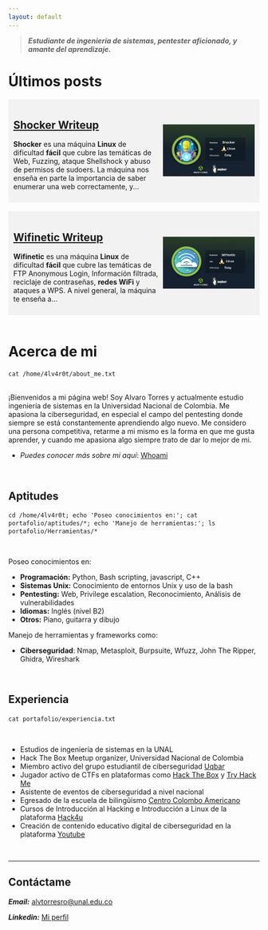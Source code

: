 ```yaml
---
layout: default
---
```

> ***Estudiante de ingeniería de sistemas,  pentester aficionado, y amante del aprendizaje.***


# Últimos posts

<div style="display: flex; align-items: center; justify-content: space-between; background-color: #f2f2f2">
  <div style="flex: 3; margin: 10px;">
    <h2> 
      <a href="writeups/2024/Hack%20The%20Box/Shocker.html">Shocker Writeup</a>
    </h2>
    <p>
    <strong>Shocker</strong> es una máquina <strong>Linux</strong> de dificultad <strong>fácil</strong> que cubre las temáticas de Web, Fuzzing, ataque Shellshock y abuso de permisos de sudoers. La máquina nos enseña en parte la importancia de saber enumerar una web correctamente, y...
    </p>
  </div>
  <div style="flex: 2; display: flex; align-items: center; justify-content: center;">
    <a href="writeups/2024/Hack%20The%20Box/Shocker.html">
      <img src="/assets/CTFs/Shocker/Shocker_Thumbnail.png" alt="1" style="width: 95%; height: auto;">
    </a>
  </div>
</div>

<br>

<div style="display: flex; align-items: center; justify-content: space-between; background-color: #f2f2f2;">
  <div style="flex: 3; margin: 10px;">
    <h2>
      <a href="writeups/2024/Hack%20The%20Box/Wifinetic.html">Wifinetic Writeup</a>
    </h2>
    <p>
    <strong>Wifinetic</strong> es una máquina <strong>Linux</strong> de dificultad <strong>fácil</strong> que cubre las temáticas de FTP Anonymous Login, Información filtrada, reciclaje de contraseñas, <strong>redes WiFi</strong> y ataques a WPS. A nivel general, la máquina te enseña a...
    </p>
  </div>
  <div style="flex: 2; display: flex; align-items: center; justify-content: center;">
    <a href="writeups/2024/Hack%20The%20Box/Wifinetic.html">
      <img src="/assets/CTFs/Wifinetic/Wifinetic_Thumbnail.png" alt="3" 
    style="width: 95%; height: auto;">
    </a>
  </div>
</div>

<br>

# Acerca de mi
<pre 
  class="command-line" 
  data-prompt="www-data@4lv4r0t $" 
  data-output="4"
><code class="language-bash">cat /home/4lv4r0t/about_me.txt</code>
</pre>
<br>
¡Bienvenidos a mi página web! Soy Alvaro Torres y actualmente estudio ingeniería de sistemas en la Universidad Nacional de Colombia. Me apasiona la ciberseguridad, en especial el campo del pentesting donde siempre se está constantemente aprendiendo algo nuevo.
Me considero una persona competitiva, retarme a mi mismo es la forma en que me gusta aprender, y cuando me apasiona algo siempre trato de dar lo mejor de mi.

<br>

- *Puedes conocer más sobre mi aquí*: [Whoami](blog/2024/Whoami.html)

<br>

## Aptitudes

<pre 
  class="command-line" 
  data-prompt="www-data@4lv4r0t $" 
  data-output="4"
><code class="language-bash">cd /home/4lv4r0t; echo 'Poseo conocimientos en:'; cat portafolio/aptitudes/*; echo 'Manejo de herramientas:'; ls portafolio/Herramientas/*</code>
</pre>
<br>

Poseo conocimientos en:
- **Programación:** Python, Bash scripting, javascript, C++
- **Sistemas Unix:** Conocimiento de entornos Unix y uso de la bash
- **Pentesting:** Web, Privilege escalation, Reconocimiento, Análisis de vulnerabilidades
- **Idiomas:** Inglés (nivel B2)
- **Otros:** Piano, guitarra y dibujo


Manejo de herramientas y frameworks como:
 - **Ciberseguridad**: Nmap, Metasploit, Burpsuite, Wfuzz, John The Ripper, Ghidra, Wireshark

<br>

## Experiencia

<pre 
  class="command-line" 
  data-prompt="www-data@4lv4r0t $" 
  data-output="4"
><code class="language-bash">cat portafolio/experiencia.txt</code>
</pre>
<br>

* Estudios de ingeniería de sistemas en la UNAL
* Hack The Box Meetup organizer, Universidad Nacional de Colombia
* Miembro activo del grupo estudiantil de ciberseguridad [Uqbar](https://uqbarun.github.io/)
* Jugador activo de CTFs en plataformas como [Hack The Box](https://www.hackthebox.com/) y [Try Hack Me](https://tryhackme.com/)
* Asistente de eventos de ciberseguridad a nivel nacional
* Egresado de la escuela de bilingũismo [Centro Colombo Americano](https://www.colombobogota.edu.co/)
* Cursos de Introducción al Hacking e Introducción a Linux de la plataforma [Hack4u](https://hack4u.io/)
* Creación de contenido educativo digital de ciberseguridad en la plataforma [Youtube](https://www.youtube.com/@UqbarUN)

<br>

------ 

## Contáctame

***Email:*** [alvtorresro@unal.edu.co](mailto:alvtorresro@unal.edu.co)

***Linkedin:*** [Mi perfil](https://linkedin.com/in/alvaro-torres-b4ba79265/)
